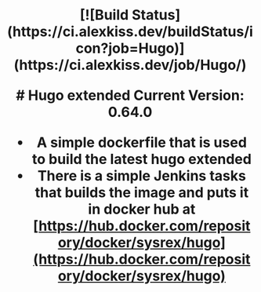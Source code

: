 <h1 align="center">
  <br>
<p align="center">
  [![Build Status](https://ci.alexkiss.dev/buildStatus/icon?job=Hugo)](https://ci.alexkiss.dev/job/Hugo/)
<p>
# Hugo extended
Current Version: 0.64.0

- A simple dockerfile that is used to build the latest hugo extended
- There is a simple Jenkins tasks that builds the image and puts it in docker hub at [https://hub.docker.com/repository/docker/sysrex/hugo](https://hub.docker.com/repository/docker/sysrex/hugo)
